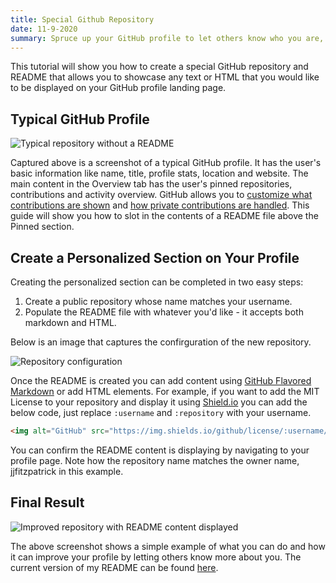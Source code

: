 ```yaml
---
title: Special Github Repository
date: 11-9-2020
summary: Spruce up your GitHub profile to let others know who you are, what you are interested in, and what you are working on in two easy steps! Adding introductory text and HTML to your GitHub profile is as simple as creating a repository and a new README.
---
```


This tutorial will show you how to create a special GitHub repository and README that allows you to showcase any text or HTML that you would like to be displayed on your GitHub profile landing page.


## Typical GitHub Profile
![Typical repository without a README](/static/images/special-github-repository/before.png)

Captured above is a screenshot of a typical GitHub profile. It has the user's basic information like name, title, profile stats, location and website. The main content in the Overview tab has the user's pinned repositories, contributions and activity overview. GitHub allows you to [customize what contributions are shown](https://docs.github.com/en/free-pro-team@latest/github/setting-up-and-managing-your-github-profile/viewing-contributions-on-your-profile) and [how private contributions are handled](https://docs.github.com/en/free-pro-team@latest/github/setting-up-and-managing-your-github-profile/publicizing-or-hiding-your-private-contributions-on-your-profile). This guide will show you how to slot in the contents of a README file above the Pinned section.


## Create a Personalized Section on Your Profile
Creating the personalized section can be completed in two easy steps:

1. Create a public repository whose name matches your username.
2. Populate the README file with whatever you'd like - it accepts both markdown and HTML.

Below is an image that captures the confirguration of the new repository.

![Repository configuration](/static/images/special-github-repository/setup.png)

Once the README is created you can add content using [GitHub Flavored Markdown](https://guides.github.com/features/mastering-markdown/) or add HTML elements. For example, if you want to add the MIT License to your repository and display it using [Shield.io](https://shield.io) you can add the below code, just replace `:username` and `:repository` with your username.

```html
<img alt="GitHub" src="https://img.shields.io/github/license/:username/:repository">

```

You can confirm the README content is displaying by navigating to your profile page. Note how the repository name matches the owner name, jjfitzpatrick in this example.


## Final Result
![Improved repository with README content displayed](/static/images/special-github-repository/after.png)

The above screenshot shows a simple example of what you can do and how it can improve your profile by letting others know more about you. The current version of my README can be found [here](https://github.com/jjfitzpatrick/jjfitzpatrick/blob/main/README.md).